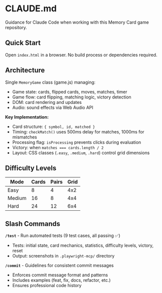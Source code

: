# CLAUDE.md

Guidance for Claude Code when working with this Memory Card game repository.

## Quick Start

Open `index.html` in a browser. No build process or dependencies required.

## Architecture

Single `MemoryGame` class (game.js) managing:
- Game state: cards, flipped cards, moves, matches, timer
- Game flow: card flipping, matching logic, victory detection
- DOM: card rendering and updates
- Audio: sound effects via Web Audio API

**Key Implementation:**
- Card structure: `{ symbol, id, matched }`
- Timing: `checkMatch()` uses 500ms delay for matches, 1000ms for mismatches
- Processing flag: `isProcessing` prevents clicks during evaluation
- Victory: when `matches === cards.length / 2`
- Layout: CSS classes (`.easy`, `.medium`, `.hard`) control grid dimensions

## Difficulty Levels

| Mode | Cards | Pairs | Grid |
|------|-------|-------|------|
| Easy | 8 | 4 | 4x2 |
| Medium | 16 | 8 | 4x4 |
| Hard | 24 | 12 | 6x4 |

## Slash Commands

**`/test`** - Run automated tests (9 test cases, all passing ✅)
- Tests: initial state, card mechanics, statistics, difficulty levels, victory, reset
- Output: screenshots in `.playwright-mcp/` directory

**`/commit`** - Guidelines for consistent commit messages
- Enforces commit message format and patterns
- Includes examples (feat, fix, docs, refactor, etc.)
- Ensures professional code history
